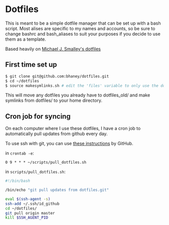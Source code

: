 # Dotfiles

This is meant to be a simple dotfile manager that can be set up with a bash script. Most alises are specific to my names and accounts, so be sure to change bashrc and bash_aliases to suit your purposes if you decide to use them as a template.

Based heavily on [Michael J. Smalley's dotfiles](https://github.com/michaeljsmalley/dotfiles)

## First time set up

```bash
$ git clone git@github.com:bhaney/dotfiles.git
$ cd ~/dotfiles
$ source makesymlinks.sh # edit the 'files' variable to only use the dotfiles you want
```

This will move any dotfiles you already have to dotfiles_old/ and make symlinks from dotfiles/ to your home directory.

## Cron job for syncing
On each computer where I use these dotfiles, I have a cron job to automatically pull updates from github every day. 

To use ssh with git, you can use [these instructions](https://help.github.com/articles/connecting-to-github-with-ssh/) by GitHub.

in `crontab -e`:

```
0 9 * * * ~/scripts/pull_dotfiles.sh
```

in `scripts/pull_dotfiles.sh`:

```bash
#!/bin/bash

/bin/echo "git pull updates from dotfiles.git"

eval $(ssh-agent -s)
ssh-add ~/.ssh/id_github
cd ~/dotfiles/
git pull origin master
kill $SSH_AGENT_PID
```





